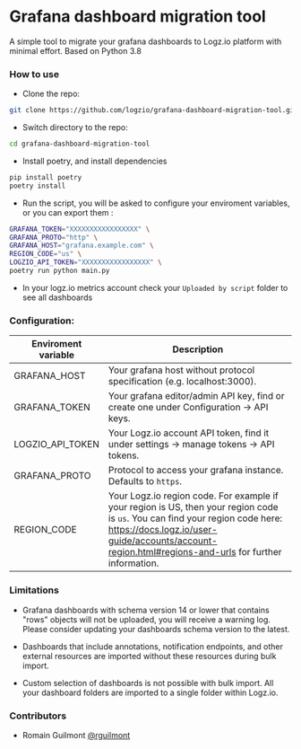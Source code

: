 # Grafana dashboard migration tool
A simple tool to migrate your grafana dashboards to Logz.io platform with minimal effort. Based on Python 3.8

### How to use

- Clone the repo:
``` bash
git clone https://github.com/logzio/grafana-dashboard-migration-tool.git
```
- Switch directory to the repo:
```bash
cd grafana-dashboard-migration-tool
```
- Install poetry, and install dependencies

```bash
pip install poetry
poetry install
```

- Run the script, you will be asked to configure your enviroment variables, or you can export them :
```bash
GRAFANA_TOKEN="XXXXXXXXXXXXXXXXX" \
GRAFANA_PROTO="http" \
GRAFANA_HOST="grafana.example.com" \
REGION_CODE="us" \
LOGZIO_API_TOKEN="XXXXXXXXXXXXXXXXX" \
poetry run python main.py
```
- In your logz.io metrics account check your `Uploaded by script` folder to see all dashboards
### Configuration:
| Enviroment variable | Description |
|---|---|
| GRAFANA_HOST | Your grafana host without protocol specification (e.g. localhost:3000). |
| GRAFANA_TOKEN | Your grafana editor/admin API key, find or create one under Configuration -> API keys. |
| LOGZIO_API_TOKEN | Your Logz.io account API token, find it under settings -> manage tokens -> API tokens. |
| GRAFANA_PROTO | Protocol to access your grafana instance. Defaults to `https`. |
| REGION_CODE | Your Logz.io region code. For example if your region is US, then your region code is `us`. You can find your region code here: https://docs.logz.io/user-guide/accounts/account-region.html#regions-and-urls for further information. |

### Limitations
- Grafana dashboards with schema version 14 or lower that contains "rows" objects will not be uploaded, you will receive a warning log. Please consider updating your dashboards schema version to the latest.

- Dashboards that include annotations, notification endpoints, and other external resources are imported without these resources during bulk import.

- Custom selection of dashboards is not possible with bulk import. All your dashboard folders are imported to a single folder within Logz.io.

### Contributors
* Romain Guilmont [@rguilmont](https://github.com/rguilmont)
